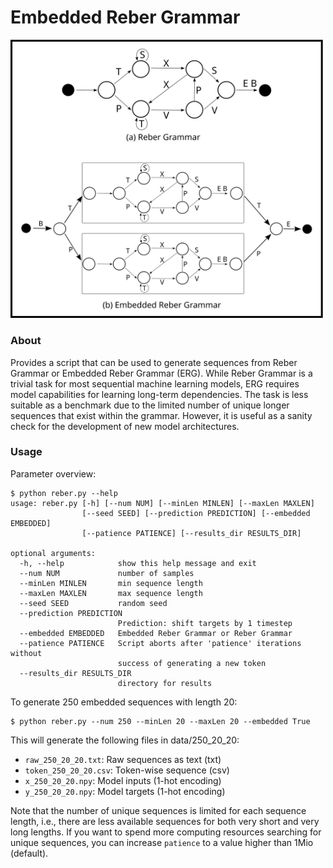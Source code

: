 # Embedded Reber Grammar
<img src="ERG.svg" width="500">

### About
Provides a script that can be used to generate sequences from Reber Grammar or Embedded Reber Grammar (ERG).
While Reber Grammar is a trivial task for most sequential machine learning models, ERG requires model capabilities for learning long-term dependencies.
The task is less suitable as a benchmark due to the limited number of unique longer sequences that exist within the grammar.
However, it is useful as a sanity check for the development of new model architectures. 

### Usage
Parameter overview:

```
$ python reber.py --help
usage: reber.py [-h] [--num NUM] [--minLen MINLEN] [--maxLen MAXLEN]
                [--seed SEED] [--prediction PREDICTION] [--embedded EMBEDDED]
                [--patience PATIENCE] [--results_dir RESULTS_DIR]

optional arguments:
  -h, --help            show this help message and exit
  --num NUM             number of samples
  --minLen MINLEN       min sequence length
  --maxLen MAXLEN       max sequence length
  --seed SEED           random seed
  --prediction PREDICTION
                        Prediction: shift targets by 1 timestep
  --embedded EMBEDDED   Embedded Reber Grammar or Reber Grammar
  --patience PATIENCE   Script aborts after 'patience' iterations without
                        success of generating a new token
  --results_dir RESULTS_DIR
                        directory for results
```

To generate 250 embedded sequences with length 20:

```
$ python reber.py --num 250 --minLen 20 --maxLen 20 --embedded True 
```

This will generate the following files in data/250_20_20:
- `raw_250_20_20.txt`: Raw sequences as text (txt)
- `token_250_20_20.csv`: Token-wise sequence (csv)
- `x_250_20_20.npy`: Model inputs (1-hot encoding)
- `y_250_20_20.npy`: Model targets (1-hot encoding)

Note that the number of unique sequences is limited for each sequence length, i.e., there are less available sequences for both very short and very long lengths.
If you want to spend more computing resources searching for unique sequences, you can increase `patience` to a value higher than 1Mio (default).

